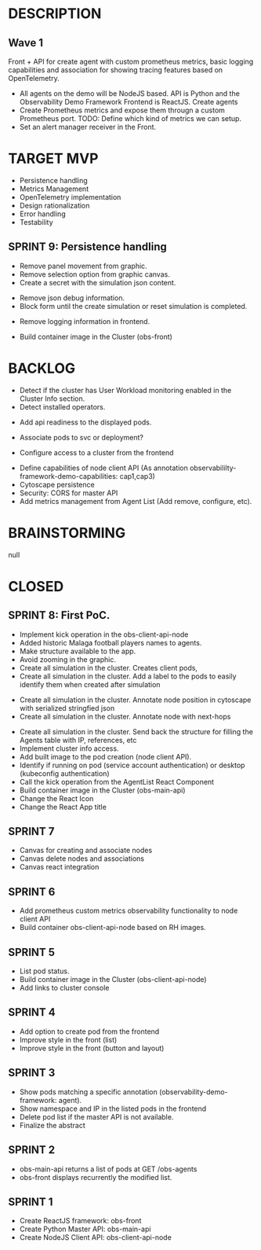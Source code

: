 # DESCRIPTION

## Wave 1
Front + API for create agent with custom prometheus metrics, basic logging capabilities and association for showing tracing features based on OpenTelemetry. 
- All agents on the demo will be NodeJS based. API is Python and the Observability Demo Framework Frontend is ReactJS. Create agents
- Create Prometheus metrics and expose them througn a custom Prometheus port. TODO: Define which kind of metrics we can setup. 
- Set an alert manager receiver in the Front. 

# TARGET MVP

+ Persistence handling
+ Metrics Management
+ OpenTelemetry implementation
+ Design rationalization
+ Error handling
+ Testability

## SPRINT 9: Persistence handling
- Remove panel movement from graphic.
- Remove selection option from graphic canvas.
- Create a secret with the simulation json content. 
* Remove json debug information. 
* Block form until the create simulation or reset simulation is completed. 
- Remove logging information in frontend.
* Build container image in the Cluster (obs-front)

# BACKLOG
* Detect if the cluster has User Workload monitoring enabled in the Cluster Info section.
* Detect installed operators. 
+ Add api readiness to the displayed pods. 
* Associate pods to svc or deployment?
+ Configure access to a cluster from the frontend
* Define capabilities of node client API (As annotation observabililty-framework-demo-capabilities: cap1,cap3)
* Cytoscape persistence
* Security: CORS for master API
* Add metrics management from Agent List (Add remove, configure, etc). 

# BRAINSTORMING

null

# CLOSED

## SPRINT 8: First PoC. 
- Implement kick operation in the obs-client-api-node
- Added historic Malaga football players names to agents. 
- Make structure available to the app.
- Avoid zooming in the graphic. 
- Create all simulation in the cluster. Creates client pods, 
- Create all simulation in the cluster. Add a label to the pods to easily identify them when created after simulation
+ Create all simulation in the cluster. Annotate node position in cytoscape with serialized stringfied json
+ Create all simulation in the cluster. Annotate node with next-hops 
- Create all simulation in the cluster. Send back the structure for filling the Agents table with IP, references, etc
- Implement cluster info access.
- Add built image to the pod creation (node client API).
- Identify if running on pod (service account authentication) or desktop (kubeconfig authentication)
- Call the kick operation from the AgentList React Component
- Build container image in the Cluster (obs-main-api)
- Change the React Icon 
- Change the React App title

## SPRINT 7
- Canvas for creating and associate nodes 
- Canvas delete nodes and associations
- Canvas react integration

## SPRINT 6
- Add prometheus custom metrics observability functionality to node client API
- Build container obs-client-api-node based on RH images.

## SPRINT 5
- List pod status.
- Build container image in the Cluster (obs-client-api-node)
- Add links to cluster console

## SPRINT 4
- Add option to create pod from the frontend
- Improve style in the front (list)
- Improve style in the front (button and layout)

## SPRINT 3
- Show pods matching a specific annotation (observability-demo-framework: agent). 
- Show namespace and IP in the listed pods in the frontend
- Delete pod list if the master API is not available. 
- Finalize the abstract

## SPRINT 2
- obs-main-api returns a list of pods at GET /obs-agents
- obs-front displays recurrently the modified list. 

## SPRINT 1 
- Create ReactJS framework: obs-front
- Create Python Master API: obs-main-api
- Create NodeJS Client API: obs-client-api-node